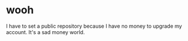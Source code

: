 # wooh
I have to set a public  repository because I have no money to upgrade my account. It's a sad money world.
